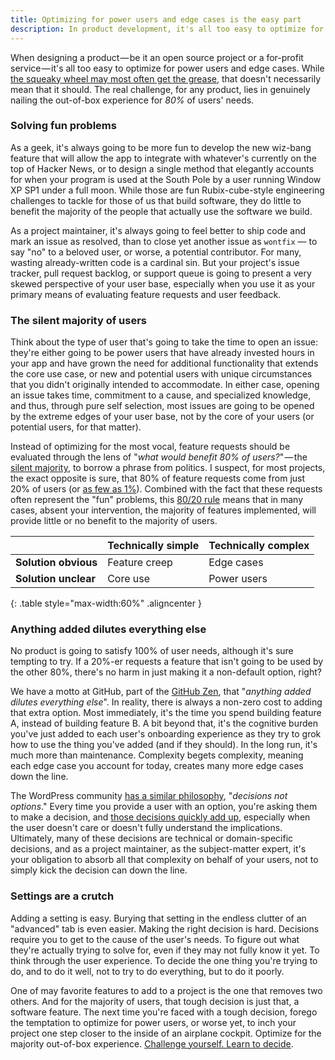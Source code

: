 ```yaml
---
title: Optimizing for power users and edge cases is the easy part
description: In product development, it's all too easy to optimize for power users and edge cases. The real challenge lies in nailing the out-of-box experience for 80% of users' needs.
---
```


When designing a product — be it an open source project or a for-profit service — it's all too easy to optimize for power users and edge cases. While [the squeaky wheel may most often get the grease](https://en.wikipedia.org/wiki/The_squeaky_wheel_gets_the_grease), that doesn't necessarily mean that it should. The real challenge, for any product, lies in genuinely nailing the out-of-box experience for *80%* of users' needs.

### Solving fun problems

As a geek, it's always going to be more fun to develop the new wiz-bang feature that will allow the app to integrate with whatever's currently on the top of Hacker News, or to design a single method that elegantly accounts for when your program is used at the South Pole by a user running Window XP SP1 under a full moon. While those are fun Rubix-cube-style engineering challenges to tackle for those of us that build software, they do little to benefit the majority of the people that actually use the software we build.

As a project maintainer, it's always going to feel better to ship code and mark an issue as resolved, than to close yet another issue as `wontfix` — to say "no" to a beloved user, or worse, a potential contributor. For many, wasting already-written code is a cardinal sin. But your project's issue tracker, pull request backlog, or support queue is going to present a very skewed perspective of your user base, especially when you use it as your primary means of evaluating feature requests and user feedback.

### The silent majority of users

Think about the type of user that's going to take the time to open an issue: they're either going to be power users that have already invested hours in your app and have grown the need for additional functionality that extends the core use case, or new and potential users with unique circumstances that you didn't originally intended to accommodate. In either case, opening an issue takes time, commitment to a cause, and specialized knowledge, and thus, through pure self selection, most issues are going to be opened by the extreme edges of your user base, not by the core of your users (or potential users, for that matter).

Instead of optimizing for the most vocal, feature requests should be evaluated through the lens of "*what would benefit 80% of users?*" — the [silent majority](https://en.wikipedia.org/wiki/Silent_majority), to borrow a phrase from politics. I suspect, for most projects, the exact opposite is sure, that 80% of feature requests come from just 20% of users (or [as few as 1%](https://en.wikipedia.org/wiki/1%25_rule_(Internet_culture))). Combined with the fact that these requests often represent the "fun" problems, this [80/20 rule](https://en.wikipedia.org/wiki/Pareto_principle) means that in many cases, absent your intervention, the majority of features implemented, will provide little or no benefit to the majority of users.

| &nbsp;               | Technically simple | Technically complex |
|:---------------------|:-------------------|:--------------------|
| **Solution obvious** | Feature creep      | Edge cases          |
| **Solution unclear** | Core use           | Power users         |
{: .table style="max-width:60%" .aligncenter }

### Anything added dilutes everything else

No product is going to satisfy 100% of user needs, although it's sure tempting to try. If a 20%-er requests a feature that isn't going to be used by the other 80%, there's no harm in just making it a non-default option, right?

We have a motto at GitHub, part of the [GitHub Zen](http://ben.balter.com/2015/08/12/the-zen-of-github/), that "*anything added dilutes everything else*". In reality, there is always a non-zero cost to adding that extra option. Most immediately, it's the time you spend building feature A, instead of building feature B. A bit beyond that, it's the cognitive burden you've just added to each user's onboarding experience as they try to grok how to use the thing you've added (and if they should). In the long run, it's much more than maintenance. Complexity begets complexity, meaning each edge case you account for today, creates many more edge cases down the line.

The WordPress community [has a similar philosophy](https://wordpress.org/about/philosophy/), "*decisions not options*." Every time you provide a user with an option, you're asking them to make a decision, and [those decisions quickly add up](https://en.wikipedia.org/wiki/Analysis_paralysis), especially when the user doesn't care or doesn't fully understand the implications. Ultimately, many of these decisions are technical or domain-specific decisions, and as a project maintainer, as the subject-matter expert, it's your obligation to absorb all that complexity on behalf of your users, not to simply kick the decision can down the line.

### Settings are a crutch

Adding a setting is easy. Burying that setting in the endless clutter of an "advanced" tab is even easier. Making the right decision is hard. Decisions require you to get to the cause of the user's needs. To figure out what they're actually trying to solve for, even if they may not fully know it yet. To think through the user experience. To decide the one thing you're trying to do, and to do it well, not to try to do everything, but to do it poorly.

One of may favorite features to add to a project is the one that removes two others. And for the majority of users, that tough decision is just that, a software feature. The next time you're faced with a tough decision, forego the temptation to optimize for power users, or worse yet, to inch your project one step closer to the inside of an airplane cockpit. Optimize for the majority out-of-box experience. [Challenge yourself. Learn to decide](https://nacin.com/2011/12/18/in-open-source-learn-to-decide/).
